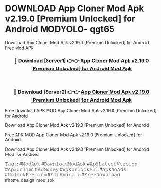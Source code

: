 # DOWNLOAD App Cloner Mod Apk v2.19.0 [Premium Unlocked] for Android MODYOLO- qgt65
Download App Cloner Mod Apk v2.19.0 [Premium Unlocked] for Android Free Mod APK

<div align="center">
<h3>🔴 Download [Server1] 👉👉 <a href="https://apk-comot.site?title=App_Cloner_Mod_Apk_v2.19.0_[Premium_Unlocked]_for_Android">App Cloner Mod Apk v2.19.0 [Premium Unlocked] for Android Mod Apk</a></h3><br>

<h3>🔴 Download [Server2] 👉👉 <a href="https://apk-comot.site?title=App_Cloner_Mod_Apk_v2.19.0_[Premium_Unlocked]_for_Android">App Cloner Mod Apk v2.19.0 [Premium Unlocked] for Android Mod Apk</a></h3>
</div>


Free Download APK MOD App Cloner Mod Apk v2.19.0 [Premium Unlocked] for Android

Download App Cloner Mod Apk v2.19.0 [Premium Unlocked] for Android 

Free APK MOD App Cloner Mod Apk v2.19.0 [Premium Unlocked] for Android 

Download App Cloner Mod Apk v2.19.0 [Premium Unlocked] for Android Mod For Android

𝚃𝚊𝚐𝚜: #𝙼𝚘𝚍𝙰𝚙𝚔 #𝙳𝚘𝚠𝚗𝚕𝚘𝚊𝚍𝙼𝚘𝚍𝙰𝚙𝚔 #𝙰𝚙𝚔𝙻𝚊𝚝𝚎𝚜𝚝𝚅𝚎𝚛𝚜𝚒𝚘𝚗 #𝙰𝚙𝚔𝚄𝚗𝚕𝚒𝚖𝚒𝚝𝚎𝚍𝙼𝚘𝚗𝚎𝚢 #𝙰𝚙𝚔𝚄𝚗𝚕𝚘𝚌𝚔𝙰𝚕𝚕 #𝙰𝚙𝚔𝙽𝚘𝙰𝚍𝚜 #𝚄𝚗𝚕𝚘𝚌𝚔𝙿𝚛𝚎𝚖𝚒𝚞𝚖 #𝙵𝚘𝚛𝙰𝚗𝚍𝚛𝚘𝚒𝚍 #𝙵𝚛𝚎𝚎𝙳𝚘𝚠𝚗𝚕𝚘𝚊𝚍 #home_design_mod_apk
